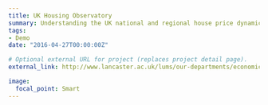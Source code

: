 ```yaml
---
title: UK Housing Observatory
summary: Understanding the UK national and regional house price dynamics.
tags:
- Demo
date: "2016-04-27T00:00:00Z"

# Optional external URL for project (replaces project detail page).
external_link: http://www.lancaster.ac.uk/lums/our-departments/economics/research/uk-housing-observatory/

image:
  focal_point: Smart
---
```

